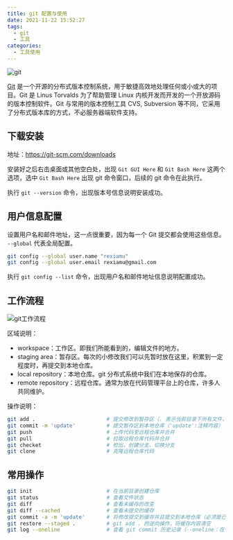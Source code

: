 ```yaml
---
title: git 配置与使用
date: 2021-11-22 15:52:27
tags:
  - git
  - 工具
categories:
  - 工具使用
---
```


![git](https://s2.loli.net/2022/05/31/VH8tAsJ9pziDgWG.png)

[Git](https://git-scm.com/book/zh/v2) 是一个开源的分布式版本控制系统，用于敏捷高效地处理任何或小或大的项目。Git 是 Linus Torvalds 为了帮助管理 Linux 内核开发而开发的一个开放源码的版本控制软件。Git 与常用的版本控制工具 CVS, Subversion 等不同，它采用了分布式版本库的方式，不必服务器端软件支持。

<!-- more -->

## 下载安装

地址：https://git-scm.com/downloads

安装好之后右击桌面或其他空白处，出现 `Git GUI Here` 和 `Git Bash Here` 这两个选项，选中 `Git Bash Here` 出现 git 命令窗口，后续的 git 命令在此执行。

执行 `git --version` 命令，出现版本号信息说明安装成功。

## 用户信息配置

设置用户名和邮件地址，这一点很重要，因为每一个 Git 提交都会使用这些信息。 `--global` 代表全局配置。

```bash
git config --global user.name "rexiamu"
git config --global user.email rexiamu@gmail.com
```

执行 `git config --list` 命令，出现用户名和邮件地址信息说明配置成功。

## 工作流程

![git工作流程](https://s2.loli.net/2022/05/31/QiFVCX8EDLH2fek.png)

区域说明：

- workspace：工作区。即我们所能看到的，编辑文件的地方。
- staging area：暂存区。每次的小修改我们可以先暂时放在这里，积累到一定程度时，再提交到本地仓库。
- local repository：本地仓库。git 分布式系统中我们在本地保存的仓库。
- remote repository：远程仓库。通常为放在代码管理平台上的仓库，许多人共同维护。

操作说明：

```bash
git add .                       # 提交修改到暂存区（. 表示当前目录下所有文件，提交指定文件时写成指定文件路径，如：./files/1.txt）
git commit -m 'update'          # 提交暂存区到本地仓库（'update':注释内容）
git push                        # 上传代码至远程仓库并合并
git pull                        # 拉取远程仓库代码并合并
git checket                     # 检出，创建分支、切换分支
git clone                       # 克隆远程仓库代码
```

## 常用操作
```bash
git init                        # 在当前目录创建仓库
git status                      # 查看文件状态
git diff                        # 查看未缓存的改变
git diff --cached               # 查看未提交的缓存
git commit -a -m 'update'       # 将修改提交到缓存并且提交到本地仓库（必须是已经跟踪过的文件）
git restore --staged .          # git add . 的逆向操作，将缓存内容清空
git log --oneline               # 查看 git commit 历史记录（--oneline：在一行显示）
```
